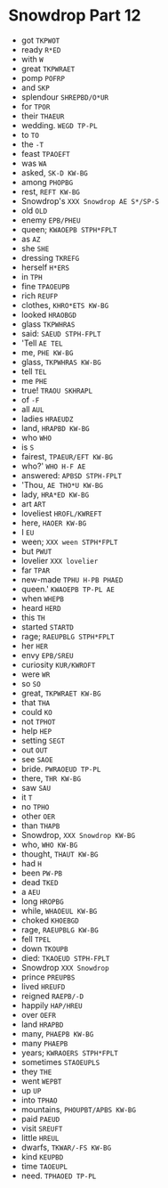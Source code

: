 # Snowdrop Part 12

* got `TKPWOT`
* ready `R*ED`
* with `W`
* great `TKPWRAET`
* pomp `POFRP`
* and `SKP`
* splendour `SHREPBD/O*UR`
* for `TPOR`
* their `THAEUR`
* wedding. `WEGD TP-PL`
* to `TO`
* the `-T`
* feast `TPAOEFT`
* was `WA`
* asked, `SK-D KW-BG`
* among `PHOPBG`
* rest, `REFT KW-BG`
* Snowdrop's `XXX Snowdrop AE S*/SP-S`
* old `OLD`
* enemy `EPB/PHEU`
* queen; `KWAOEPB STPH*FPLT`
* as `AZ`
* she `SHE`
* dressing `TKREFG`
* herself `H*ERS`
* in `TPH`
* fine `TPAOEUPB`
* rich `REUFP`
* clothes, `KHRO*ETS KW-BG`
* looked `HRAOBGD`
* glass `TKPWHRAS`
* said: `SAEUD STPH-FPLT`
* 'Tell `AE TEL`
* me, `PHE KW-BG`
* glass, `TKPWHRAS KW-BG`
* tell `TEL`
* me `PHE`
* true! `TRAOU SKHRAPL`
* of `-F`
* all `AUL`
* ladies `HRAEUDZ`
* land, `HRAPBD KW-BG`
* who `WHO`
* is `S`
* fairest, `TPAEUR/EFT KW-BG`
* who?' `WHO H-F AE`
* answered: `APBSD STPH-FPLT`
* 'Thou, `AE THO*U KW-BG`
* lady, `HRA*ED KW-BG`
* art `ART`
* loveliest `HROFL/KWREFT`
* here, `HAOER KW-BG`
* I `EU`
* ween; `XXX ween STPH*FPLT`
* but `PWUT`
* lovelier `XXX lovelier`
* far `TPAR`
* new-made `TPHU H-PB PHAED`
* queen.' `KWAOEPB TP-PL AE`
* when `WHEPB`
* heard `HERD`
* this `TH`
* started `STARTD`
* rage; `RAEUPBLG STPH*FPLT`
* her `HER`
* envy `EPB/SREU`
* curiosity `KUR/KWROFT`
* were `WR`
* so `SO`
* great, `TKPWRAET KW-BG`
* that `THA`
* could `KO`
* not `TPHOT`
* help `HEP`
* setting `SEGT`
* out `OUT`
* see `SAOE`
* bride. `PWRAOEUD TP-PL`
* there, `THR KW-BG`
* saw `SAU`
* it `T`
* no `TPHO`
* other `OER`
* than `THAPB`
* Snowdrop, `XXX Snowdrop KW-BG`
* who, `WHO KW-BG`
* thought, `THAUT KW-BG`
* had `H`
* been `PW-PB`
* dead `TKED`
* a `AEU`
* long `HROPBG`
* while, `WHAOEUL KW-BG`
* choked `KHOEBGD`
* rage, `RAEUPBLG KW-BG`
* fell `TPEL`
* down `TKOUPB`
* died: `TKAOEUD STPH-FPLT`
* Snowdrop `XXX Snowdrop`
* prince `PREUPBS`
* lived `HREUFD`
* reigned `RAEPB/-D`
* happily `HAP/HREU`
* over `OEFR`
* land `HRAPBD`
* many, `PHAEPB KW-BG`
* many `PHAEPB`
* years; `KWRAOERS STPH*FPLT`
* sometimes `STAOEUPLS`
* they `THE`
* went `WEPBT`
* up `UP`
* into `TPHAO`
* mountains, `PHOUPBT/APBS KW-BG`
* paid `PAEUD`
* visit `SREUFT`
* little `HREUL`
* dwarfs, `TKWAR/-FS KW-BG`
* kind `KEUPBD`
* time `TAOEUPL`
* need. `TPHAOED TP-PL`
